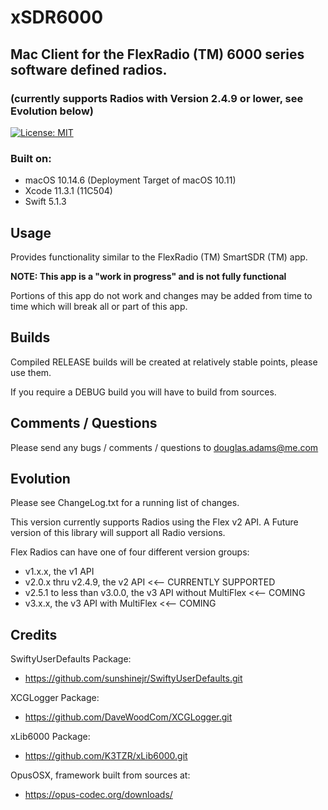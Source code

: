 # xSDR6000
## Mac Client for the FlexRadio (TM) 6000 series software defined radios.
###      (currently supports Radios with Version 2.4.9 or lower, see Evolution below)

[![License: MIT](https://img.shields.io/badge/License-MIT-yellow.svg)](https://en.wikipedia.org/wiki/MIT_License)

### Built on:

*  macOS 10.14.6 (Deployment Target of macOS 10.11)
*  Xcode 11.3.1 (11C504)
*  Swift 5.1.3


## Usage

Provides functionality similar to the FlexRadio (TM) SmartSDR (TM) app.

**NOTE: This app is a "work in progress" and is not fully functional**  

Portions of this app do not work and changes may be added from time to time which will break all or part of this app.  

## Builds

Compiled RELEASE builds will be created at relatively stable points, please use them.  

If you require a DEBUG build you will have to build from sources. 


## Comments / Questions

Please send any bugs / comments / questions to douglas.adams@me.com


## Evolution

Please see ChangeLog.txt for a running list of changes.

This version currently supports Radios using the Flex v2 API. A Future version of this library will support all Radio versions.

Flex Radios can have one of four different version groups:
*  v1.x.x, the v1 API
*  v2.0.x thru v2.4.9, the v2 API <<-- CURRENTLY SUPPORTED
*  v2.5.1 to less than v3.0.0, the v3 API without MultiFlex <<-- COMING
*  v3.x.x, the v3 API with MultiFlex <<-- COMING

## Credits

SwiftyUserDefaults Package:

* https://github.com/sunshinejr/SwiftyUserDefaults.git

XCGLogger Package:

* https://github.com/DaveWoodCom/XCGLogger.git

xLib6000 Package:

* https://github.com/K3TZR/xLib6000.git

OpusOSX, framework built from sources at:

* https://opus-codec.org/downloads/





